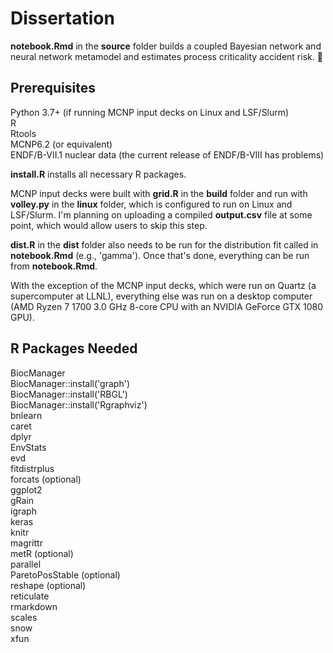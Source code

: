 # Dissertation

**notebook.Rmd** in the **source** folder builds a coupled Bayesian network and neural network metamodel and estimates process criticality accident risk. 🤯  

## Prerequisites
Python 3.7+ (if running MCNP input decks on Linux and LSF/Slurm)  
R  
Rtools  
MCNP6.2 (or equivalent)  
ENDF/B-VII.1 nuclear data (the current release of ENDF/B-VIII has problems)  

**install.R** installs all necessary R packages.

MCNP input decks were built with **grid.R** in the **build** folder and run with **volley.py** in the **linux** folder, which is configured to run on Linux and LSF/Slurm.
I'm planning on uploading a compiled **output.csv** file at some point, which would allow users to skip this step.  

**dist.R** in the **dist** folder also needs to be run for the distribution fit called in **notebook.Rmd** (e.g., 'gamma'). Once that's done, everything can be run from **notebook.Rmd**.  

With the exception of the MCNP input decks, which were run on Quartz (a supercomputer at LLNL), everything else was run on a desktop computer (AMD Ryzen 7 1700 3.0 GHz 8-core CPU with an NVIDIA GeForce GTX 1080 GPU).  

## R Packages Needed
BiocManager  
BiocManager::install('graph')  
BiocManager::install('RBGL')  
BiocManager::install('Rgraphviz')  
bnlearn  
caret  
dplyr  
EnvStats  
evd  
fitdistrplus  
forcats (optional)  
ggplot2  
gRain  
igraph  
keras  
knitr  
magrittr  
metR (optional)  
parallel  
ParetoPosStable (optional)  
reshape (optional)  
reticulate  
rmarkdown  
scales  
snow  
xfun  
